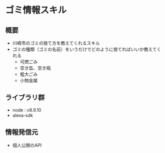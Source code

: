 # ゴミ情報スキル
## 概要
* 川崎市のゴミの捨て方を教えてくれるスキル
* ゴミの種類（ゴミの名前）をいうだけでどのように捨てればいいか教えてくれる
  * 可燃ごみ
  * 空き缶、空き瓶
  * 粗大ごみ
  * 小物金属

## ライブラリ群
* node : v8.9.10
* alexa-sdk

## 情報発信元
* 個人公開のAPI

